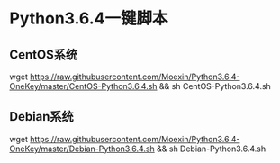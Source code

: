 # Python3.6.4一键脚本
## CentOS系统
wget https://raw.githubusercontent.com/Moexin/Python3.6.4-OneKey/master/CentOS-Python3.6.4.sh && sh CentOS-Python3.6.4.sh
## Debian系统
wget https://raw.githubusercontent.com/Moexin/Python3.6.4-OneKey/master/Debian-Python3.6.4.sh && sh Debian-Python3.6.4.sh